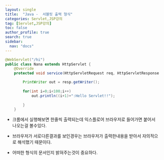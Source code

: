 ```yaml
---
layout: single
title:  "Java -  서블릿 출력 형식"
categories: Servlet,JSP강의
tag: [Servlet,JSP강의]
toc: false
author_profile: true
search: true
sidebar:
  nav: "docs"
---
```


```java
@WebServlet("/hi")
public class Nana extends HttpServlet {
	@Override
	protected void service(HttpServletRequest req, HttpServletResponse resp) throws ServletException, IOException {

		PrintWriter out = resp.getWriter();
		
		for(int i=0;i<100;i++) 
			out.println((i+1)+":Hello Servlet!!");
			
		}
	}

```

- 크롬에서 실행해보면 한줄씩 출력되는데 익스플로어 브라우저로 들어가면 붙어서 나오는걸 볼수있다.

- 브라우저가 서로다른결과를 보인경우는 브라우저가 출력한내용을 받아서 자의적으로 해석했기 때문이다.

- 어떠한 형식의 문서인지 밝혀주는것이 중요하다. 
